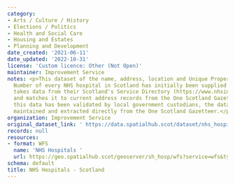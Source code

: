 ```yaml
---
category:
- Arts / Culture / History
- Elections / Politics
- Health and Social Care
- Housing and Estates
- Planning and Development
date_created: '2021-06-11'
date_updated: '2022-10-31'
license: 'Custom licence: Other (Not Open)'
maintainer: Improvement Service
notes: <p>This dataset of the name, address, location and Unique Property Reference
  Number of every NHS hospital in Scotland has initially been supplied by NHS24. It
  takes data from their Scotland's Service Directory (https://www.nhsinform.scot/scotlands-service-directory)
  and matches it to current address records from the One Scotland Gazetteer. Once
  this data has been validated by local government custodians, the data will be actively
  maintained and extracted directly from the One Scotland Gazetteer.</p>
organization: Improvement Service
original_dataset_link: ' https://data.spatialhub.scot/dataset/nhs_hospitals-is'
records: null
resources:
- format: WFS
  name: 'NHS Hospitals '
  url: https://geo.spatialhub.scot/geoserver/sh_hosp/wfs?service=wfs&typeName=sh_hosp:pub_hosp
schema: default
title: NHS Hospitals - Scotland
---
```

